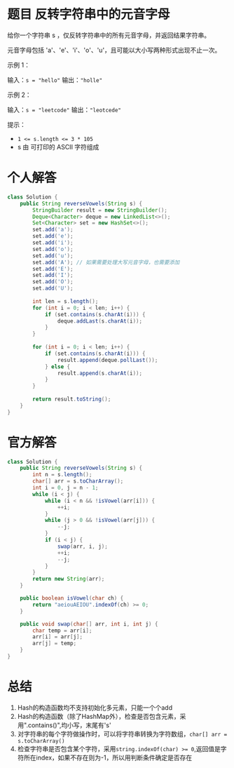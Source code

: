 # 题目 反转字符串中的元音字母

给你一个字符串 s ，仅反转字符串中的所有元音字母，并返回结果字符串。

元音字母包括 'a'、'e'、'i'、'o'、'u'，且可能以大小写两种形式出现不止一次。

 

示例 1：

输入：```s = "hello"```
输出：```"holle"```

示例 2：

输入：```s = "leetcode"```
输出：```"leotcede"```
 

提示：

* ```1 <= s.length <= 3 * 105```
* s 由 可打印的 ASCII 字符组成

# 个人解答

```java
class Solution {  
    public String reverseVowels(String s) {  
        StringBuilder result = new StringBuilder();  
        Deque<Character> deque = new LinkedList<>();  
        Set<Character> set = new HashSet<>();  
        set.add('a');  
        set.add('e');  
        set.add('i');  
        set.add('o');  
        set.add('u');  
        set.add('A'); // 如果需要处理大写元音字母，也需要添加  
        set.add('E');  
        set.add('I');  
        set.add('O');  
        set.add('U');  
  
        int len = s.length();  
        for (int i = 0; i < len; i++) {  
            if (set.contains(s.charAt(i))) {  
                deque.addLast(s.charAt(i));  
            }  
        }  
  
        for (int i = 0; i < len; i++) {  
            if (set.contains(s.charAt(i))) {  
                result.append(deque.pollLast());  
            } else {  
                result.append(s.charAt(i));  
            }  
        }  
  
        return result.toString();  
    }  
}
```

# 官方解答

```java
class Solution {
    public String reverseVowels(String s) {
        int n = s.length();
        char[] arr = s.toCharArray();
        int i = 0, j = n - 1;
        while (i < j) {
            while (i < n && !isVowel(arr[i])) {
                ++i;
            }
            while (j > 0 && !isVowel(arr[j])) {
                --j;
            }
            if (i < j) {
                swap(arr, i, j);
                ++i;
                --j;
            }
        }
        return new String(arr);
    }

    public boolean isVowel(char ch) {
        return "aeiouAEIOU".indexOf(ch) >= 0;
    }

    public void swap(char[] arr, int i, int j) {
        char temp = arr[i];
        arr[i] = arr[j];
        arr[j] = temp;
    }
}
```

# 总结

1. Hash的构造函数均不支持初始化多元素，只能一个个add
2. Hash的构造函数（除了HashMap外），检查是否包含元素，采用".contains()",均小写，末尾有's'
3. 对字符串的每个字符做操作时，可以将字符串转换为字符数组，```char[] arr = s.toCharArray()```
4. 检查字符串是否包含某个字符，采用```string.indexOf(char) >= 0```,返回值是字符所在index，如果不存在则为-1，所以用判断条件确定是否存在
